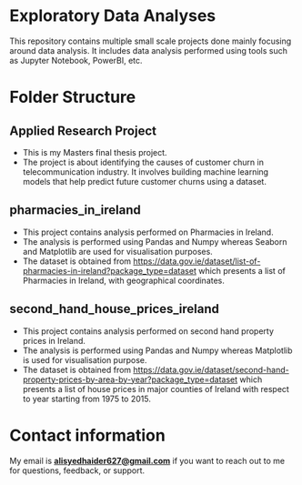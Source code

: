 # Exploratory Data Analyses
This repository contains multiple small scale projects done mainly focusing around data analysis. It includes data analysis performed using 
tools such as Jupyter Notebook, PowerBI, etc.

# Folder Structure
## Applied Research Project
- This is my Masters final thesis project.
- The project is about identifying the causes of customer churn in telecommunication industry. It involves building machine learning models that help predict future customer churns using a dataset. 

## pharmacies_in_ireland
- This project contains analysis performed on Pharmacies in Ireland.
- The analysis is performed using Pandas and Numpy whereas Seaborn and Matplotlib are used for visualisation purposes.
- The dataset is obtained from https://data.gov.ie/dataset/list-of-pharmacies-in-ireland?package_type=dataset which presents a list of Pharmacies in Ireland, with geographical coordinates.
## second_hand_house_prices_ireland
- This project contains analysis performed on second hand property prices in Ireland.
- The analysis is performed using Pandas and Numpy whereas Matplotlib is used for visualisation purpose.
- The dataset is obtained from https://data.gov.ie/dataset/second-hand-property-prices-by-area-by-year?package_type=dataset which presents a list of house prices in major counties of Ireland with respect to year starting from 1975 to 2015.

# Contact information
My email is **alisyedhaider627@gmail.com** if you want to reach out to me for questions, feedback, or support.
